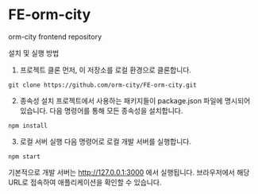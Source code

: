 # FE-orm-city
orm-city frontend repository

설치 및 실행 방법
1. 프로젝트 클론
먼저, 이 저장소를 로컬 환경으로 클론합니다.
```
git clone https://github.com/orm-city/FE-orm-city.git
```
2. 종속성 설치
프로젝트에서 사용하는 패키지들이 package.json 파일에 명시되어 있습니다. 다음 명령어를 통해 모든 종속성을 설치합니다.
```
npm install
```

3. 로컬 서버 실행
다음 명령어로 로컬 개발 서버를 실행합니다.
```
npm start
```
기본적으로 개발 서버는 http://127.0.0.1:3000 에서 실행됩니다. 브라우저에서 해당 URL로 접속하여 애플리케이션을 확인할 수 있습니다.

